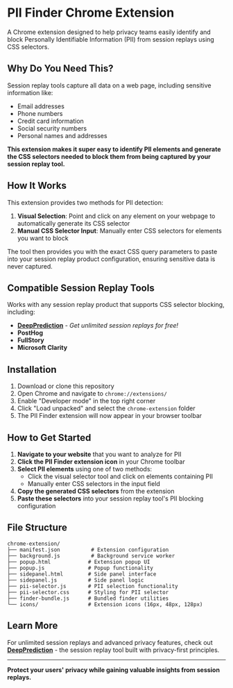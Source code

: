 # PII Finder Chrome Extension

A Chrome extension designed to help privacy teams easily identify and block Personally Identifiable Information (PII) from session replays using CSS selectors.

## Why Do You Need This?

Session replay tools capture all data on a web page, including sensitive information like:
- Email addresses
- Phone numbers  
- Credit card information
- Social security numbers
- Personal names and addresses

**This extension makes it super easy to identify PII elements and generate the CSS selectors needed to block them from being captured by your session replay tool.**

## How It Works

This extension provides two methods for PII detection:

1. **Visual Selection**: Point and click on any element on your webpage to automatically generate its CSS selector
2. **Manual CSS Selector Input**: Manually enter CSS selectors for elements you want to block

The tool then provides you with the exact CSS query parameters to paste into your session replay product configuration, ensuring sensitive data is never captured.

## Compatible Session Replay Tools

Works with any session replay product that supports CSS selector blocking, including:
- **[DeepPrediction](https://deepprediction.com)** - *Get unlimited session replays for free!*
- **PostHog**
- **FullStory** 
- **Microsoft Clarity**

## Installation

1. Download or clone this repository
2. Open Chrome and navigate to `chrome://extensions/`
3. Enable "Developer mode" in the top right corner
4. Click "Load unpacked" and select the `chrome-extension` folder
5. The PII Finder extension will now appear in your browser toolbar

## How to Get Started

1. **Navigate to your website** that you want to analyze for PII
2. **Click the PII Finder extension icon** in your Chrome toolbar
3. **Select PII elements** using one of two methods:
   - Click the visual selector tool and click on elements containing PII
   - Manually enter CSS selectors in the input field
4. **Copy the generated CSS selectors** from the extension
5. **Paste these selectors** into your session replay tool's PII blocking configuration

## File Structure

```
chrome-extension/
├── manifest.json          # Extension configuration
├── background.js          # Background service worker
├── popup.html            # Extension popup UI
├── popup.js              # Popup functionality
├── sidepanel.html        # Side panel interface
├── sidepanel.js          # Side panel logic
├── pii-selector.js       # PII selection functionality
├── pii-selector.css      # Styling for PII selector
├── finder-bundle.js      # Bundled finder utilities
└── icons/                # Extension icons (16px, 48px, 128px)
```

## Learn More

For unlimited session replays and advanced privacy features, check out [**DeepPrediction**](https://deepprediction.com?ref=github_ext) - the session replay tool built with privacy-first principles.

---

**Protect your users' privacy while gaining valuable insights from session replays.** 